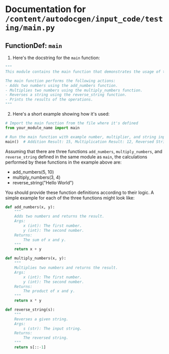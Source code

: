 # Documentation for `/content/autodocgen/input_code/testing/main.py`

## FunctionDef: `main`

 1. Here's the docstring for the `main` function:

```python
"""
This module contains the main function that demonstrates the usage of three functions: add_numbers, multiply_numbers, and reverse_string.

The main function performs the following actions:
- Adds two numbers using the add_numbers function.
- Multiplies two numbers using the multiply_numbers function.
- Reverses a string using the reverse_string function.
- Prints the results of the operations.
"""
```

2. Here's a short example showing how it's used:

```python
# Import the main function from the file where it's defined
from your_module_name import main

# Run the main function with example number, multiplier, and string inputs
main()  # Addition Result: 15, Multiplication Result: 12, Reversed String: dlroW olleH
```

Assuming that there are three functions `add_numbers`, `multiply_numbers`, and `reverse_string` defined in the same module as `main`, the calculations performed by these functions in the example above are:

- add_numbers(5, 10)
- multiply_numbers(3, 4)
- reverse_string("Hello World")

You should provide these function definitions according to their logic. A simple example for each of the three functions might look like:

```python
def add_numbers(x, y):
    """
    Adds two numbers and returns the result.
    Args:
        x (int): The first number.
        y (int): The second number.
    Returns:
        The sum of x and y.
    """
    return x + y

def multiply_numbers(x, y):
    """
    Multiplies two numbers and returns the result.
    Args:
        x (int): The first number.
        y (int): The second number.
    Returns:
        The product of x and y.
    """
    return x * y

def reverse_string(s):
    """
    Reverses a given string.
    Args:
        s (str): The input string.
    Returns:
        The reversed string.
    """
    return s[::-1]
```

